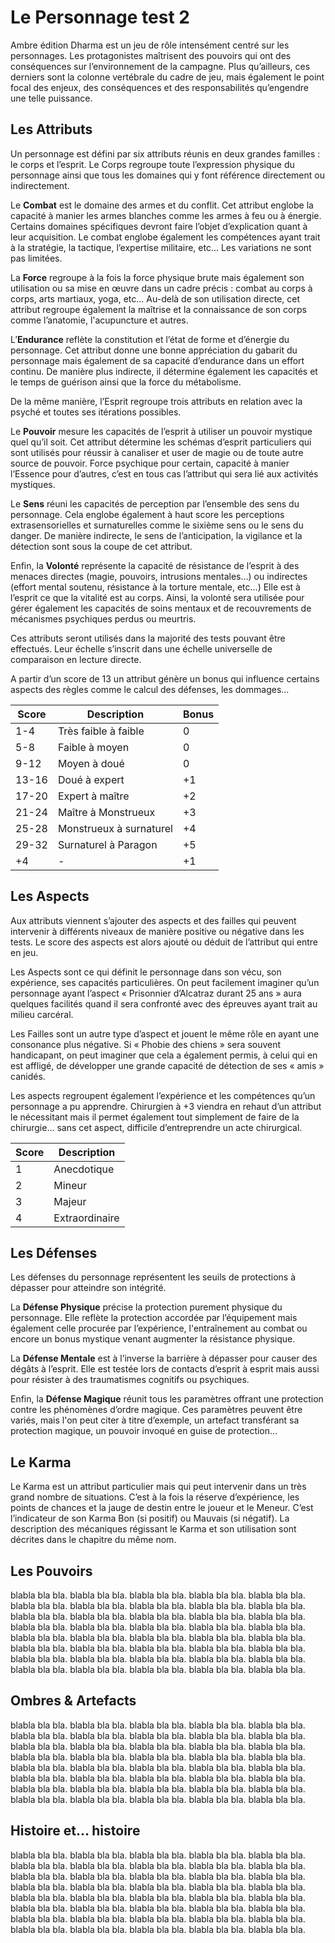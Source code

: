 # Le Personnage test 2

Ambre édition Dharma est un jeu de rôle intensément centré sur les personnages. Les protagonistes maîtrisent des pouvoirs qui ont des conséquences sur l’environnement de la campagne. Plus qu’ailleurs, ces derniers sont la colonne vertébrale du cadre de jeu, mais également le point focal des enjeux, des conséquences et des responsabilités qu’engendre une telle puissance.

## Les Attributs


Un personnage est défini par six attributs réunis en deux grandes familles : le corps et l’esprit. Le Corps regroupe toute l’expression physique du personnage ainsi que tous les domaines qui y font référence directement ou indirectement. 

Le **Combat** est le domaine des armes et du conflit. Cet attribut englobe la capacité à manier les armes blanches comme les armes à feu ou à énergie. Certains domaines spécifiques devront faire l’objet d’explication quant à leur acquisition. Le combat englobe également les compétences ayant trait à la stratégie, la tactique, l’expertise militaire, etc… Les variations ne sont pas limitées.


La **Force** regroupe à la fois la force physique brute mais également son utilisation ou sa mise en œuvre dans un cadre précis : combat au corps à corps, arts martiaux, yoga, etc… Au-delà de son utilisation directe, cet attribut regroupe également la maîtrise et la connaissance de son corps comme l’anatomie, l'acupuncture et autres. 

L’**Endurance** reflète la constitution et l’état de forme et d’énergie du personnage. Cet attribut donne une bonne appréciation du gabarit du personnage mais également de sa capacité d’endurance dans un effort continu. De manière plus indirecte, il détermine également les capacités et le temps de guérison ainsi que la force du métabolisme.

De la même manière, l’Esprit regroupe trois attributs en relation avec la psyché et toutes ses itérations possibles.

Le **Pouvoir** mesure les capacités de l’esprit à utiliser un pouvoir mystique quel qu’il soit. Cet attribut détermine les schémas d’esprit particuliers qui sont utilisés pour réussir à canaliser et user de magie ou de toute autre source de pouvoir. Force psychique pour certain, capacité à manier l’Essence pour d’autres, c’est en tous cas l’attribut qui sera lié aux activités mystiques.


Le **Sens** réuni les capacités de perception par l’ensemble des sens du personnage. Cela englobe également à haut score les perceptions extrasensorielles et surnaturelles comme le sixième sens ou le sens du danger. De manière indirecte, le sens de l’anticipation, la vigilance et la détection sont sous la coupe de cet attribut.

Enfin, la **Volonté** représente la capacité de résistance de l’esprit à des menaces directes (magie, pouvoirs, intrusions mentales…) ou indirectes (effort mental soutenu, résistance à la torture mentale, etc…) Elle est à l’esprit ce que la vitalité est au corps. Ainsi, la volonté sera utilisée pour gérer également les capacités de soins mentaux et de recouvrements de mécanismes psychiques perdus ou meurtris.

Ces attributs seront utilisés dans la majorité des tests pouvant être effectués. Leur échelle s’inscrit dans une échelle universelle de comparaison en lecture directe. 

A partir d’un score de 13 un attribut génère un bonus qui influence certains aspects des règles comme le calcul des défenses, les dommages...

| **Score** | **Description**         | **Bonus** |
| --------- | ----------------------- | --------- |
| 1-4       | Très faible à faible    | 0         |
| 5-8       | Faible à moyen          | 0         |
| 9-12      | Moyen à doué            | 0         |
| 13-16     | Doué à expert           | +1        |
| 17-20     | Expert à maître         | +2        |
| 21-24     | Maître à Monstrueux     | +3        |
| 25-28     | Monstrueux à surnaturel | +4        |
| 29-32     | Surnaturel à Paragon    | +5        |
| +4        | -                       | +1        |

##  Les Aspects

Aux attributs viennent s’ajouter des aspects et des failles qui peuvent intervenir à différents niveaux de manière positive ou négative dans les tests. Le score des aspects est alors ajouté ou déduit de l’attribut qui entre en jeu.

Les Aspects sont ce qui définit le personnage dans son vécu, son expérience, ses capacités particulières. On peut facilement imaginer qu’un personnage ayant l’aspect « Prisonnier d’Alcatraz durant 25 ans » aura quelques facilités quand il sera confronté avec des épreuves ayant trait au milieu carcéral.

Les Failles sont un autre type d’aspect et jouent le même rôle en ayant une consonance plus négative. Si « Phobie des chiens » sera souvent handicapant, on peut imaginer que cela a également permis, à celui qui en est affligé, de développer une grande capacité de détection de ses « amis » canidés.

Les aspects regroupent également l’expérience et les compétences qu’un personnage a pu apprendre. Chirurgien à +3 viendra en rehaut d’un attribut le nécessitant mais il permet également tout simplement de faire de la chirurgie… sans cet aspect, difficile d’entreprendre un acte chirurgical.

| **Score** | **Description** |
| --------- | --------------- |
| 1         | Anecdotique     |
| 2         | Mineur          |
| 3         | Majeur          |
| 4         | Extraordinaire  |

## Les Défenses

Les défenses du personnage représentent les seuils de protections à dépasser pour atteindre son intégrité.

La **Défense Physique** précise la protection purement physique du personnage. Elle reflète la protection accordée par l’équipement mais également celle procurée par l’expérience, l'entraînement au combat ou encore un bonus mystique venant augmenter la résistance physique. 

La **Défense Mentale** est à l’inverse la barrière à dépasser pour causer des dégâts à l’esprit. Elle est testée lors de contacts d’esprit à esprit mais aussi pour résister à des traumatismes cognitifs ou psychiques.

Enfin, la **Défense Magique** réunit tous les paramètres offrant une protection contre les phénomènes d’ordre magique. Ces paramètres peuvent être variés, mais l'on peut citer à titre d’exemple, un artefact transférant sa protection magique, un pouvoir invoqué en guise de protection…

## Le Karma

Le Karma est un attribut particulier mais qui peut intervenir dans un très grand nombre de situations. C’est à la fois la réserve d’expérience, les points de chances et la jauge de destin entre le joueur et le Meneur. C’est l’indicateur de son Karma Bon (si positif) ou Mauvais (si négatif). La description des mécaniques régissant le Karma et son utilisation sont décrites dans le chapitre du même nom.

## Les Pouvoirs


 blabla bla bla. blabla bla bla. blabla bla bla. blabla bla bla. blabla bla bla. blabla bla bla. blabla bla bla. blabla bla bla. blabla bla bla. blabla bla bla. blabla bla bla. blabla bla bla. blabla bla bla. blabla bla bla. blabla bla bla. blabla bla bla. blabla bla bla. blabla bla bla. blabla bla bla. blabla bla bla. blabla bla bla. blabla bla bla. blabla bla bla. blabla bla bla. blabla bla bla. blabla bla bla. blabla bla bla. blabla bla bla. blabla bla bla. blabla bla bla. blabla bla bla. blabla bla bla. blabla bla bla. blabla bla bla. blabla bla bla. blabla bla bla. blabla bla bla. blabla bla bla. blabla bla bla. blabla bla bla. 

## Ombres & Artefacts


blabla bla bla. blabla bla bla. blabla bla bla. blabla bla bla. blabla bla bla. blabla bla bla. blabla bla bla. blabla bla bla. blabla bla bla. blabla bla bla. blabla bla bla. blabla bla bla. blabla bla bla. blabla bla bla. blabla bla bla. blabla bla bla. blabla bla bla. blabla bla bla. blabla bla bla. blabla bla bla. blabla bla bla. blabla bla bla. blabla bla bla. blabla bla bla. blabla bla bla. blabla bla bla. blabla bla bla. blabla bla bla. blabla bla bla. blabla bla bla. blabla bla bla. blabla bla bla. blabla bla bla. blabla bla bla. blabla bla bla. blabla bla bla. blabla bla bla. blabla bla bla. blabla bla bla. blabla bla bla.

## Histoire et… histoire

blabla bla bla. blabla bla bla. blabla bla bla. blabla bla bla. blabla bla bla. blabla bla bla. blabla bla bla. blabla bla bla. blabla bla bla. blabla bla bla. blabla bla bla. blabla bla bla. blabla bla bla. blabla bla bla. blabla bla bla. blabla bla bla. blabla bla bla. blabla bla bla. blabla bla bla. blabla bla bla. blabla bla bla. blabla bla bla. blabla bla bla. blabla bla bla. blabla bla bla. blabla bla bla. blabla bla bla. blabla bla bla. blabla bla bla. blabla bla bla. blabla bla bla. blabla bla bla. blabla bla bla. blabla bla bla. blabla bla bla. blabla bla bla. blabla bla bla. blabla bla bla. blabla bla bla. blabla bla bla.

 

 
